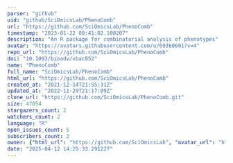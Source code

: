 ```yaml
---
parser: "github"
uid: "github/SciOmicsLab/PhenoComb"
url: "https://github.com/SciOmicsLab/PhenoComb"
timestamp: "2023-01-22 00:41:02.100207"
description: "An R package for combinatorial analysis of phenotypes"
avatar: "https://avatars.githubusercontent.com/u/69360691?v=4"
repo_url: "https://github.com/SciOmicsLab/PhenoComb"
doi: "10.1093/bioadv/vbac052"
name: "PhenoComb"
full_name: "SciOmicsLab/PhenoComb"
html_url: "https://github.com/SciOmicsLab/PhenoComb"
created_at: "2021-12-14T21:55:31Z"
updated_at: "2022-11-29T21:17:09Z"
clone_url: "https://github.com/SciOmicsLab/PhenoComb.git"
size: 47054
stargazers_count: 2
watchers_count: 2
language: "R"
open_issues_count: 5
subscribers_count: 2
owner: {"html_url": "https://github.com/SciOmicsLab", "avatar_url": "https://avatars.githubusercontent.com/u/69360691?v=4", "login": "SciOmicsLab", "type": "Organization"}
date: "2025-04-12 14:25:33.291227"
---
```

